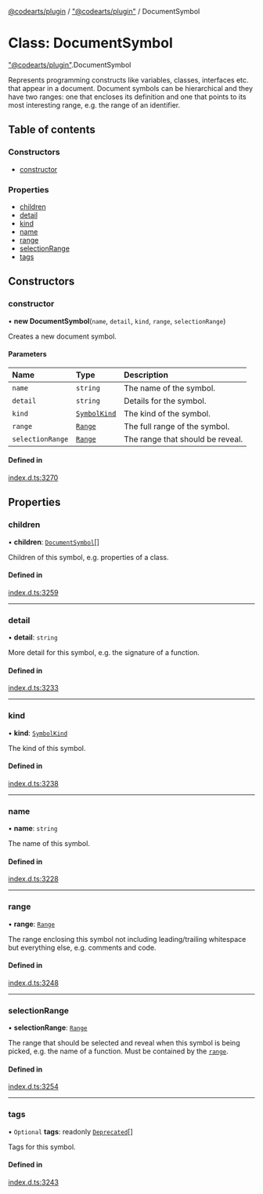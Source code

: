 [@codearts/plugin](../README.md) / ["@codearts/plugin"](../modules/_codearts_plugin_.md) / DocumentSymbol

# Class: DocumentSymbol

["@codearts/plugin"](../modules/_codearts_plugin_.md).DocumentSymbol

Represents programming constructs like variables, classes, interfaces etc. that appear in a document. Document
symbols can be hierarchical and they have two ranges: one that encloses its definition and one that points to
its most interesting range, e.g. the range of an identifier.

## Table of contents

### Constructors

- [constructor](codearts_plugin_.DocumentSymbol.md#constructor)

### Properties

- [children](codearts_plugin_.DocumentSymbol.md#children)
- [detail](codearts_plugin_.DocumentSymbol.md#detail)
- [kind](codearts_plugin_.DocumentSymbol.md#kind)
- [name](codearts_plugin_.DocumentSymbol.md#name)
- [range](codearts_plugin_.DocumentSymbol.md#range)
- [selectionRange](codearts_plugin_.DocumentSymbol.md#selectionrange)
- [tags](codearts_plugin_.DocumentSymbol.md#tags)

## Constructors

### constructor

• **new DocumentSymbol**(`name`, `detail`, `kind`, `range`, `selectionRange`)

Creates a new document symbol.

#### Parameters

| Name | Type | Description |
| :------ | :------ | :------ |
| `name` | `string` | The name of the symbol. |
| `detail` | `string` | Details for the symbol. |
| `kind` | [`SymbolKind`](../enums/codearts_plugin_.SymbolKind.md) | The kind of the symbol. |
| `range` | [`Range`](codearts_plugin_.Range.md) | The full range of the symbol. |
| `selectionRange` | [`Range`](codearts_plugin_.Range.md) | The range that should be reveal. |

#### Defined in

[index.d.ts:3270](https://github.com/huaweicloud/cloudide-plugin-api/blob/a055dd0/index.d.ts#L3270)

## Properties

### children

• **children**: [`DocumentSymbol`](codearts_plugin_.DocumentSymbol.md)[]

Children of this symbol, e.g. properties of a class.

#### Defined in

[index.d.ts:3259](https://github.com/huaweicloud/cloudide-plugin-api/blob/a055dd0/index.d.ts#L3259)

___

### detail

• **detail**: `string`

More detail for this symbol, e.g. the signature of a function.

#### Defined in

[index.d.ts:3233](https://github.com/huaweicloud/cloudide-plugin-api/blob/a055dd0/index.d.ts#L3233)

___

### kind

• **kind**: [`SymbolKind`](../enums/codearts_plugin_.SymbolKind.md)

The kind of this symbol.

#### Defined in

[index.d.ts:3238](https://github.com/huaweicloud/cloudide-plugin-api/blob/a055dd0/index.d.ts#L3238)

___

### name

• **name**: `string`

The name of this symbol.

#### Defined in

[index.d.ts:3228](https://github.com/huaweicloud/cloudide-plugin-api/blob/a055dd0/index.d.ts#L3228)

___

### range

• **range**: [`Range`](codearts_plugin_.Range.md)

The range enclosing this symbol not including leading/trailing whitespace but everything else, e.g. comments and code.

#### Defined in

[index.d.ts:3248](https://github.com/huaweicloud/cloudide-plugin-api/blob/a055dd0/index.d.ts#L3248)

___

### selectionRange

• **selectionRange**: [`Range`](codearts_plugin_.Range.md)

The range that should be selected and reveal when this symbol is being picked, e.g. the name of a function.
Must be contained by the [`range`](codearts_plugin_.DocumentSymbol.md#range).

#### Defined in

[index.d.ts:3254](https://github.com/huaweicloud/cloudide-plugin-api/blob/a055dd0/index.d.ts#L3254)

___

### tags

• `Optional` **tags**: readonly [`Deprecated`](../enums/codearts_plugin_.SymbolTag.md#deprecated)[]

Tags for this symbol.

#### Defined in

[index.d.ts:3243](https://github.com/huaweicloud/cloudide-plugin-api/blob/a055dd0/index.d.ts#L3243)
